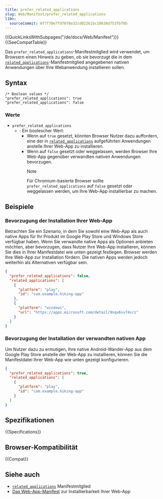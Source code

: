 ```yaml
---
title: prefer_related_applications
slug: Web/Manifest/prefer_related_applications
l10n:
  sourceCommit: 0f7f70e7fd76f8e32cd02261bc10630d753fbf0b
---
```


{{QuickLinksWithSubpages("/de/docs/Web/Manifest")}}{{SeeCompatTable}}

Das `prefer_related_applications`-Manifestmitglied wird verwendet, um Browsern einen Hinweis zu geben, ob sie bevorzugt die in dem [`related_applications`](/de/docs/Web/Manifest/related_applications)-Manifestmitglied angegebenen nativen Anwendungen über Ihre Webanwendung installieren sollen.

## Syntax

```json-nolint
/* Boolean values */
"prefer_related_applications": true
"prefer_related_applications": false
```

### Werte

- `prefer_related_applications`
  - : Ein boolescher Wert:
    - Wenn auf `true` gesetzt, könnten Browser Nutzer dazu auffordern, eine der in [`related_applications`](/de/docs/Web/Manifest/related_applications) aufgeführten Anwendungen anstelle Ihrer Web-App zu installieren.
    - Wenn auf `false` gesetzt oder weggelassen, werden Browser Ihre Web-App gegenüber verwandten nativen Anwendungen bevorzugen.
      > [!NOTE]
      > Für Chromium-basierte Browser sollte `prefer_related_applications` auf `false` gesetzt oder weggelassen werden, um Ihre Web-App installierbar zu machen.

## Beispiele

### Bevorzugung der Installation Ihrer Web-App

Betrachten Sie ein Szenario, in dem Sie sowohl eine Web-App als auch native Apps für Ihr Produkt im Google Play Store und Windows Store verfügbar haben. Wenn Sie verwandte native Apps als Optionen anbieten möchten, aber bevorzugen, dass Nutzer Ihre Web-App installieren, können Sie dies in Ihrer Manifestdatei wie unten gezeigt festlegen. Browser werden Ihre Web-App zur Installation fördern. Die nativen Apps werden jedoch weiterhin als Alternativen verfügbar sein.

```json
{
  "prefer_related_applications": false,
  "related_applications": [
    {
      "platform": "play",
      "id": "com.example.hiking-app"
    },
    {
      "platform": "windows",
      "url": "https://apps.microsoft.com/detail/9nqx6sv74srz"
    }
  ]
}
```

### Bevorzugung der Installation der verwandten nativen App

Um Nutzer dazu zu ermutigen, Ihre native Android-Wander-App aus dem Google Play Store anstelle der Web-App zu installieren, können Sie die Manifestdatei Ihrer Web-App wie unten gezeigt konfigurieren.

```json
{
  "prefer_related_applications": true,
  "related_applications": [
    {
      "platform": "play",
      "id": "com.example.hiking-app"
    }
  ]
}
```

## Spezifikationen

{{Specifications}}

## Browser-Kompatibilität

{{Compat}}

## Siehe auch

- [`related_applications`](/de/docs/Web/Manifest/related_applications) Manifestmitglied
- [Das Web-App-Manifest](/de/docs/Web/Progressive_web_apps/Guides/Making_PWAs_installable#the_web_app_manifest) zur Installierbarkeit Ihrer Web-App
